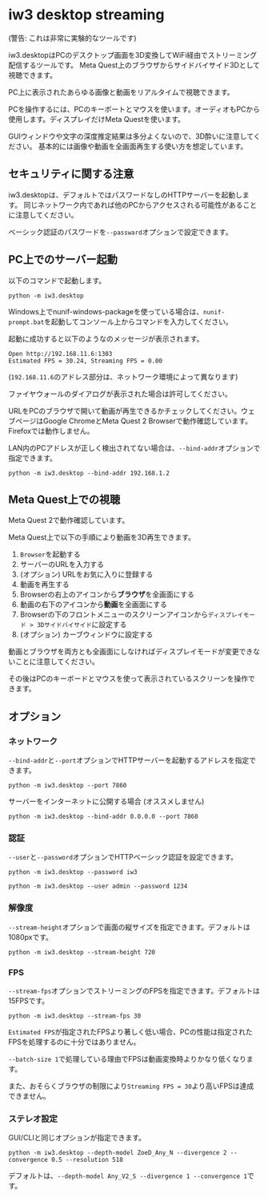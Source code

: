 # iw3 desktop streaming

(警告: これは非常に実験的なツールです)

iw3.desktopはPCのデスクトップ画面を3D変換してWiFi経由でストリーミング配信するツールです。
Meta Quest上のブラウザからサイドバイサイド3Dとして視聴できます。

PC上に表示されたあらゆる画像と動画をリアルタイムで視聴できます。

PCを操作するには、PCのキーボートとマウスを使います。オーディオもPCから使用します。ディスプレイだけMeta Questを使います。

GUIウィンドウや文字の深度推定結果は多分よくないので、3D酔いに注意してください。
基本的には画像や動画を全画面再生する使い方を想定しています。

## セキュリティに関する注意

iw3.desktopは、デフォルトではパスワードなしのHTTPサーバーを起動します。
同じネットワーク内であれば他のPCからアクセスされる可能性があることに注意してください。

ベーシック認証のパスワードを`--passward`オプションで設定できます。

## PC上でのサーバー起動

以下のコマンドで起動します。

```
python -m iw3.desktop
```

Windows上でnunif-windows-packageを使っている場合は、`nunif-prompt.bat`を起動してコンソール上からコマンドを入力してください。

起動に成功すると以下のようなのメッセージが表示されます。

```
Open http://192.168.11.6:1303
Estimated FPS = 30.24, Streaming FPS = 0.00
```
(`192.168.11.6`のアドレス部分は、ネットワーク環境によって異なります)

ファイヤウォールのダイアログが表示された場合は許可してください。

URLをPCのブラウザで開いて動画が再生できるかチェックしてください。ウェブページはGoogle ChromeとMeta Quest 2 Browserで動作確認しています。Firefoxでは動作しません。

LAN内のPCアドレスが正しく検出されてない場合は、`--bind-addr`オプションで指定できます。
```
python -m iw3.desktop --bind-addr 192.168.1.2
```

## Meta Quest上での視聴

Meta Quest 2で動作確認しています。

Meta Quest上で以下の手順により動画を3D再生できます。

1. `Browser`を起動する
2. サーバーのURLを入力する
3. (オプション) URLをお気に入りに登録する
4. 動画を再生する
5. Browserの右上のアイコンから**ブラウザ**を全画面にする
6. 動画の右下のアイコンから**動画**を全画面にする
7. Browserの下のフロントメニューのスクリーンアイコンから`ディスプレイモード > 3Dサイドバイサイド`に設定する
8. (オプション) カーブウィンドウに設定する

動画とブラウザを両方とも全画面にしなければディスプレイモードが変更できないことに注意してください。

その後はPCのキーボードとマウスを使って表示されているスクリーンを操作できます。

## オプション

### ネットワーク

`--bind-addr`と`--port`オプションでHTTPサーバーを起動するアドレスを指定できます。
```
python -m iw3.desktop --port 7860
```

サーバーをインターネットに公開する場合 (オススメしません)
```
python -m iw3.desktop --bind-addr 0.0.0.0 --port 7860
```

### 認証

`--user`と`--password`オプションでHTTPベーシック認証を設定できます。

```
python -m iw3.desktop --password iw3
```
```
python -m iw3.desktop --user admin --password 1234
```

### 解像度

`--stream-height`オプションで画面の縦サイズを指定できます。デフォルトは1080pxです。

```
python -m iw3.desktop --stream-height 720
```

### FPS

`--stream-fps`オプションでストリーミングのFPSを指定できます。デフォルトは15FPSです。

```
python -m iw3.desktop --stream-fps 30
```

`Estimated FPS`が指定されたFPSより著しく低い場合、PCの性能は指定されたFPSを処理するのに十分ではありません。

`--batch-size 1`で処理している理由でFPSは動画変換時よりかなり低くなります。

また、おそらくブラウザの制限により`Streaming FPS = 30`より高いFPSは達成できません。

### ステレオ設定

GUI/CLIと同じオプションが指定できます。

```
python -m iw3.desktop --depth-model ZoeD_Any_N --divergence 2 --convergence 0.5 --resolution 518
```

デフォルトは、`--depth-model Any_V2_S --divergence 1 --convergence 1`です。
